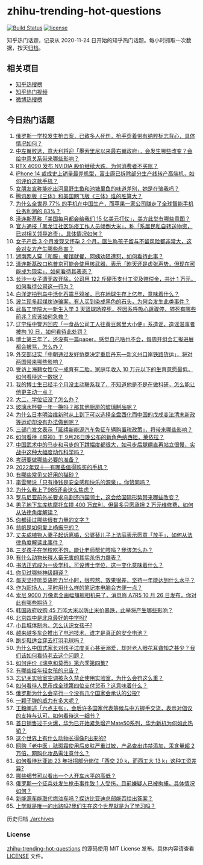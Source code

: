 # zhihu-trending-hot-questions

[![Build Status](https://github.com/justjavac/zhihu-trending-hot-questions/workflows/ci/badge.svg?branch=master)](https://github.com/justjavac/zhihu-trending-hot-questions/actions)
[![license](https://img.shields.io/github/license/justjavac/zhihu-trending-hot-questions)](https://github.com/justjavac/zhihu-trending-hot-questions/blob/master/LICENSE)

知乎热门话题，记录从 2020-11-24 日开始的知乎热门话题。每小时抓取一次数据，按天[归档](./archives)。

## 相关项目

- [知乎热搜榜](https://github.com/justjavac/zhihu-trending-top-search)
- [知乎热门视频](https://github.com/justjavac/zhihu-trending-hot-video)
- [微博热搜榜](https://github.com/justjavac/weibo-trending-hot-search)

## 今日热门话题

<!-- BEGIN -->
<!-- 最后更新时间 Tue Sep 27 2022 07:17:14 GMT+0800 (China Standard Time) -->

1. [俄罗斯一学校发生枪击案，已致多人死伤，枪手穿着带有纳粹标志背心，具体情况如何？](https://www.zhihu.com/question/555691967)
1. [中左翼败选，意大利将迎「墨索里尼以来最右翼政府」，会发生哪些改变？会给中意关系带来哪些影响？](https://www.zhihu.com/question/555591871)
1. [RTX 4090 发布 NVIDIA 股价继续大跌，为何消费者不买账？](https://www.zhihu.com/question/555269620)
1. [iPhone 14 或成史上销量最差机型，富士康已拆除部分生产线转产高端机，如何评价这款手机？](https://www.zhihu.com/question/555620369)
1. [女朋友宣称能吃出河里野生鱼和池塘里鱼的味道差别，她是在骗我吗？](https://www.zhihu.com/question/549961837)
1. [腾讯剧版《三体》和美国网飞版《三体》谁的胜算大？](https://www.zhihu.com/question/501236241)
1. [为什么全世界 77% 的手机在中国生产，而苹果一家公司赚走了全球智能手机业务利润的 83%？](https://www.zhihu.com/question/555043720)
1. [泽连斯基称「美国每月都会给我们 15 亿美元打仗」，美方此举有哪些意图？](https://www.zhihu.com/question/555716255)
1. [官方通报「黑龙江社区防疫工作人员倾倒大米」，称「系居民私自转送物资，已对相关领导追责」，具体情况如何？](https://www.zhihu.com/question/555699459)
1. [女子产后 3 个月发现又怀孕 2 个月，医生称孩子留与不留风险都非常大，这会对女方产生哪些危害？](https://www.zhihu.com/question/555700157)
1. [湖南两人穿「和服」餐馆就餐，阿姨劝阻遭怼，如何看待此事？](https://www.zhihu.com/question/555642777)
1. [泽连斯基改口称普京可能会使用核武器，表示「昨天还是虚张声势，但现在可能成为现实」，如何看待其表态？](https://www.zhihu.com/question/555743061)
1. [长沙一女子遭无故开除，公司用 122 斤硬币支付工资及赔偿金，共计 1 万元，如何看待公司这一行为？](https://www.zhihu.com/question/555618346)
1. [白洋淀拍到鸟中活化石震旦鸦雀，已在地球生存上亿年，意味着什么？](https://www.zhihu.com/question/555265726)
1. [波兰现多起煤炭诈骗案，有人买到染成黑色的石头，为何会发生此类事件？](https://www.zhihu.com/question/555702554)
1. [武昌工学院大一新生入学 3 天篮球场猝死，死因系呼吸心跳骤停，猝死有哪些前兆？应该如何急救？](https://www.zhihu.com/question/555620614)
1. [辽宁绥中警方回应「一食品公司工人往黄豆酱里大小便」系造谣，造谣滋事者被拘 10 日，如何看待此处罚？](https://www.zhihu.com/question/555712776)
1. [博士第三年了，还没有一篇paper，感觉自己啥也不会，每周开组会汇报进展都会被骂，怎么办？](https://www.zhihu.com/question/551892414)
1. [外交部证实「中朝通过友好协商决定重启丹东—新义州口岸铁路货运」，将对两国带来哪些影响？](https://www.zhihu.com/question/555692544)
1. [受访上海籍女性仅一成育有二胎，家庭年收入 10 万元以下的生育意愿最低，如何看待这一数据？](https://www.zhihu.com/question/555625977)
1. [我的博士生已经半个月没主动联系我了，不知道他是不是在做科研，怎么能让他更主动一点？](https://www.zhihu.com/question/549989731)
1. [大二，学位证没了怎么办？](https://www.zhihu.com/question/542357308)
1. [玻璃水杯要一年一换吗？那其他厨房的玻璃制品呢？](https://www.zhihu.com/question/555443198)
1. [为什么日本明治维新时从上到下可以选择全盘西化而中国的戊戌变法清末新政等运动却没有办法做到呢？](https://www.zhihu.com/question/555482605)
1. [三部门发文表示「延续新能源汽车免征车辆购置税政策」，将带来哪些影响？](https://www.zhihu.com/question/555653924)
1. [如何看待《原神》于 9月26日晚公布的新角色纳西妲，莱依拉？](https://www.zhihu.com/question/555727677)
1. [中国武术中的马步和弓步的下蹲幅度都很大，如弓步后腿绷直再站立很慢，实战中这种大幅度动作科学吗？](https://www.zhihu.com/question/551257970)
1. [考研要做哪些必要的准备？](https://www.zhihu.com/question/548922441)
1. [2022年双十一有哪些值得购买的手机？](https://www.zhihu.com/question/547298773)
1. [有哪些常见又好用的猫砂？](https://www.zhihu.com/question/373466861)
1. [李雪琴说「只有挣钱是安全感和快乐的源泉」，你赞同吗？](https://www.zhihu.com/question/555646084)
1. [为什么我上了985还会这么焦虑？](https://www.zhihu.com/question/360735437)
1. [罗马尼亚前外长要求乌割还四国领土，这会给国际形势带来哪些改变？](https://www.zhihu.com/question/554238092)
1. [男子地下车库练摩托车撞 400 万宾利，但最多只愿承担 2 万元维修费，如何从法律角度解读？](https://www.zhihu.com/question/555595026)
1. [你都读过哪些很有力量的文字？](https://www.zhihu.com/question/549563682)
1. [翁帆是如何爱上杨振宁的？](https://www.zhihu.com/question/20323951)
1. [丈夫成植物人妻子起诉离婚，公婆替儿子上法庭表示愿意「放手」，如何从法律角度解读此事件？](https://www.zhihu.com/question/554858979)
1. [三岁孩子在学校吃不饱，能让老师帮忙喂吗？我该怎么办？](https://www.zhihu.com/question/552407837)
1. [有什么动物长得人畜无害的其实杀伤力爆表？](https://www.zhihu.com/question/310860753)
1. [书法正式成为一级学科，可设博士学位，这一变化意味着什么？](https://www.zhihu.com/question/555642180)
1. [你见过哪些神级翻译？](https://www.zhihu.com/question/541462082)
1. [每天坚持听英语听力半小时，很煎熬、效果很差，坚持一年能达到什么水平？](https://www.zhihu.com/question/47916443)
1. [作为职场人，平时用什么样的笔记本电脑会方便一点？](https://www.zhihu.com/question/555371927)
1. [索尼 9000 万像素全画幅旗舰相机来了，消息称 A7R5 10 月 26 日发布，你对此有哪些期待？](https://www.zhihu.com/question/555267076)
1. [韩国政府收购 45 万吨大米以防止米价暴跌，此举将产生哪些影响？](https://www.zhihu.com/question/555596127)
1. [北京四中是北京最好的中学吗?](https://www.zhihu.com/question/39625399)
1. [小县城体制内，怎么认识女孩子?](https://www.zhihu.com/question/551855077)
1. [越来越多车企推出了电池技术，谁才是真正的安全电池？](https://www.zhihu.com/question/533811594)
1. [跑步鞋适合穿去打羽毛球吗？](https://www.zhihu.com/question/554163598)
1. [为什么中国式家长对孩子过度关心甚至溺爱，却对老人眼花耳聋知之甚少？我们该如何看待老去这个问题？](https://www.zhihu.com/question/555506225)
1. [如何评价《瑞克和莫蒂》第六季第四集?](https://www.zhihu.com/question/555554459)
1. [有哪些给年轻女孩的忠告？](https://www.zhihu.com/question/298768074)
1. [忘记关实验室空调被永久禁止使用实验室，为什么会罚这么重？](https://www.zhihu.com/question/555440767)
1. [如何看待人民币成全球第四位支付货币？这意味着什么？](https://www.zhihu.com/question/555587923)
1. [俄罗斯为什么会举行一个没有几个国家会承认的公投?](https://www.zhihu.com/question/554768723)
1. [一颗子弹的威力有多大呢？](https://www.zhihu.com/question/265959275)
1. [王毅阐述「六点主张」，会后许多国家代表等候与中方握手交流，表示对倡议的支持与认可，如何看待这一细节？](https://www.zhihu.com/question/555603004)
1. [首日销售过于火爆，华为已开始紧急增产Mate50系列，华为新机为何如此热销？](https://www.zhihu.com/question/554891602)
1. [这个世界上有什么动物长得像P出来的?](https://www.zhihu.com/question/542741435)
1. [网购「老中医」祛斑霜使用后皮肤严重过敏，产品查出违禁添加，汞含量超 2 万倍，网购化妆品需注意什么？](https://www.zhihu.com/question/555582720)
1. [如何看待比亚迪 23 年社招部分岗位「西交 20 k，而西工大 13 k」这种工资差异?](https://www.zhihu.com/question/555326356)
1. [哪些细节可以看出一个人开车水平的高低？](https://www.zhihu.com/question/553978077)
1. [俄罗斯一个征兵处发生枪击事件致 1 人受伤，目前嫌疑人已被拘捕，具体情况如何？](https://www.zhihu.com/question/555660082)
1. [新能源车能取代燃油车吗？探访比亚迪总部能否给出答案？](https://www.zhihu.com/question/555713695)
1. [上学就是唯一的出路吗?我们生在这个世界就是为了学习吗？](https://www.zhihu.com/question/553795293)

<!-- END -->

历史归档 [./archives](./archives)

### License

[zhihu-trending-hot-questions](https://github.com/justjavac/zhihu-trending-hot-questions)
的源码使用 MIT License 发布。具体内容请查看 [LICENSE](./LICENSE) 文件。
